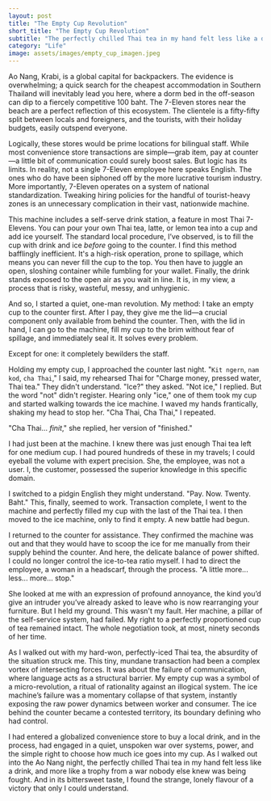 ```yaml
---
layout: post
title: "The Empty Cup Revolution"
short_title: "The Empty Cup Revolution"
subtitle: "The perfectly chilled Thai tea in my hand felt less like a drink, and more like a trophy from a war nobody else knew was being fought."
category: "Life"
image: assets/images/empty_cup_imagen.jpeg
---
```


Ao Nang, Krabi, is a global capital for backpackers. The evidence is overwhelming; a quick search for the cheapest accommodation in Southern Thailand will inevitably lead you here, where a dorm bed in the off-season can dip to a fiercely competitive 100 baht. The 7-Eleven stores near the beach are a perfect reflection of this ecosystem. The clientele is a fifty-fifty split between locals and foreigners, and the tourists, with their holiday budgets, easily outspend everyone.

Logically, these stores would be prime locations for bilingual staff. While most convenience store transactions are simple—grab item, pay at counter—a little bit of communication could surely boost sales. But logic has its limits. In reality, not a single 7-Eleven employee here speaks English. The ones who do have been siphoned off by the more lucrative tourism industry. More importantly, 7-Eleven operates on a system of national standardization. Tweaking hiring policies for the handful of tourist-heavy zones is an unnecessary complication in their vast, nationwide machine.

This machine includes a self-serve drink station, a feature in most Thai 7-Elevens. You can pour your own Thai tea, latte, or lemon tea into a cup and add ice yourself. The standard local procedure, I’ve observed, is to fill the cup with drink and ice *before* going to the counter. I find this method bafflingly inefficient. It's a high-risk operation, prone to spillage, which means you can never fill the cup to the top. You then have to juggle an open, sloshing container while fumbling for your wallet. Finally, the drink stands exposed to the open air as you wait in line. It is, in my view, a process that is risky, wasteful, messy, and unhygienic.

And so, I started a quiet, one-man revolution. My method: I take an empty cup to the counter first. After I pay, they give me the lid—a crucial component only available from behind the counter. Then, with the lid in hand, I can go to the machine, fill my cup to the brim without fear of spillage, and immediately seal it. It solves every problem.

Except for one: it completely bewilders the staff.

Holding my empty cup, I approached the counter last night. "`Kit ngern`, `nam kod`, `cha Thai`," I said, my rehearsed Thai for "Charge money, pressed water, Thai tea." They didn't understand. "Ice?" they asked. "Not ice," I replied. But the word "not" didn't register. Hearing only "ice," one of them took my cup and started walking towards the ice machine. I waved my hands frantically, shaking my head to stop her. "Cha Thai, Cha Thai," I repeated.

"Cha Thai... *finit*," she replied, her version of "finished."

I had just been at the machine. I knew there was just enough Thai tea left for one medium cup. I had poured hundreds of these in my travels; I could eyeball the volume with expert precision. She, the employee, was not a user. I, the customer, possessed the superior knowledge in this specific domain.

I switched to a pidgin English they might understand. "Pay. Now. Twenty. Baht." This, finally, seemed to work. Transaction complete, I went to the machine and perfectly filled my cup with the last of the Thai tea. I then moved to the ice machine, only to find it empty. A new battle had begun.

I returned to the counter for assistance. They confirmed the machine was out and that they would have to scoop the ice for me manually from their supply behind the counter. And here, the delicate balance of power shifted. I could no longer control the ice-to-tea ratio myself. I had to direct the employee, a woman in a headscarf, through the process. "A little more... less... more... stop."

She looked at me with an expression of profound annoyance, the kind you’d give an intruder you’ve already asked to leave who is now rearranging your furniture. But I held my ground. This wasn't my fault. Her machine, a pillar of the self-service system, had failed. My right to a perfectly proportioned cup of tea remained intact. The whole negotiation took, at most, ninety seconds of her time.

As I walked out with my hard-won, perfectly-iced Thai tea, the absurdity of the situation struck me. This tiny, mundane transaction had been a complex vortex of intersecting forces. It was about the failure of communication, where language acts as a structural barrier. My empty cup was a symbol of a micro-revolution, a ritual of rationality against an illogical system. The ice machine’s failure was a momentary collapse of that system, instantly exposing the raw power dynamics between worker and consumer. The ice behind the counter became a contested territory, its boundary defining who had control.

I had entered a globalized convenience store to buy a local drink, and in the process, had engaged in a quiet, unspoken war over systems, power, and the simple right to choose how much ice goes into my cup. As I walked out into the Ao Nang night, the perfectly chilled Thai tea in my hand felt less like a drink, and more like a trophy from a war nobody else knew was being fought. And in its bittersweet taste, I found the strange, lonely flavour of a victory that only I could understand.
